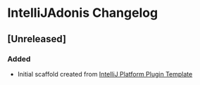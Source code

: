 <!-- Keep a Changelog guide -> https://keepachangelog.com -->

# IntelliJAdonis Changelog

## [Unreleased]
### Added
- Initial scaffold created from [IntelliJ Platform Plugin Template](https://github.com/JetBrains/intellij-platform-plugin-template)
